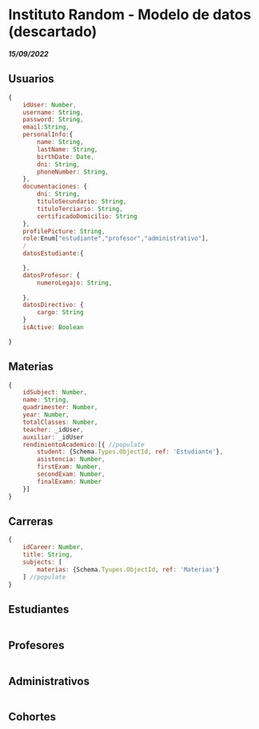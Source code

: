 # Instituto Random - Modelo de datos (descartado)

***15/09/2022***

## Usuarios
```js
{
    idUser: Number,
    username: String,
    password: String,
    email:String,
    personalInfo:{
        name: String,
        lastName: String,
        birthDate: Date,
        dni: String,
        phoneNumber: String,
    },
    documentaciones: {
        dni: String,
        tituloSecundario: String,
        tituloTerciario: String,
        certificadoDomicilio: String
    },
    profilePicture: String,
    role:Enum["estudiante","profesor","administrativo"],
    /
    datosEstudiante:{

    },
    datosProfesor: {
        numeroLegajo: String,
        
    },
    datosDirectivo: {
        cargo: String
    }
    isActive: Boolean

}
```

## Materias
```js
{
    idSubject: Number,
    name: String,
    quadrimester: Number,
    year: Number,
    totalClasses: Number,
    teacher: _idUser,
    auxiliar: _idUser
    rendimientoAcademico:[{ //populate
        student: {Schema.Types.ObjectId, ref: 'Estudiante'},
        asistencia: Number,
        firstExam: Number,
        secondExam: Number,
        finalExamn: Number
    }]
}
```

## Carreras
```js
{
    idCareer: Number,
    title: String,
    subjects: [
        materias: {Schema.Tyupes.ObjectId, ref: 'Materias'}
    ] //populate
}
```

## Estudiantes
```js

```
## Profesores
```js

```
## Administrativos
```js

```
## Cohortes
```js

```